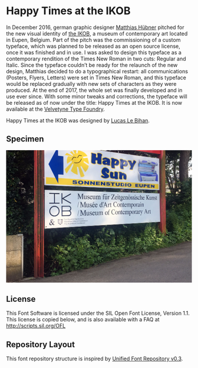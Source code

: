# Happy Times at the IKOB

In December 2016, german graphic designer [Matthias Hübner](http://possible.is/) pitched for the new visual identity of [the IKOB](http://ikob.be/en/), a museum of contemporary art located in Eupen, Belgium. Part of the pitch was the commissioning of a custom typeface, which was planned to be released as an open source license, once it was finished and in use. I was asked to design this typeface as a contemporary rendition of the Times New Roman in two cuts: Regular and Italic. Since the typeface couldn’t be ready for the relaunch of the new design, Matthias decided to do a typographical restart: all communications (Posters, Flyers, Letters) were set in Times New Roman, and this typeface would be replaced gradually with new sets of characters as they were produced. At the end of 2017, the whole set was finally developed and in use ever since. With some minor tweaks and corrections, the typeface will be released as of now under the title: Happy Times at the IKOB. It is now available at the [Velvetyne Type Foundry](http://velvetyne.fr/fonts/happy-times/).

Happy Times at the IKOB was designed by [Lucas Le Bihan](http://dreamsoffice.fr/).

## Specimen

![Ikob](documentation/images/ikob_3.jpg)

## License

This Font Software is licensed under the SIL Open Font License, Version 1.1.
This license is copied below, and is also available with a FAQ at
http://scripts.sil.org/OFL

## Repository Layout

This font repository structure is inspired by [Unified Font Repository v0.3](https://github.com/unified-font-repository/Unified-Font-Repository).
